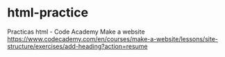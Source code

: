 # html-practice
Practicas html - Code Academy
Make a website
https://www.codecademy.com/en/courses/make-a-website/lessons/site-structure/exercises/add-heading?action=resume

